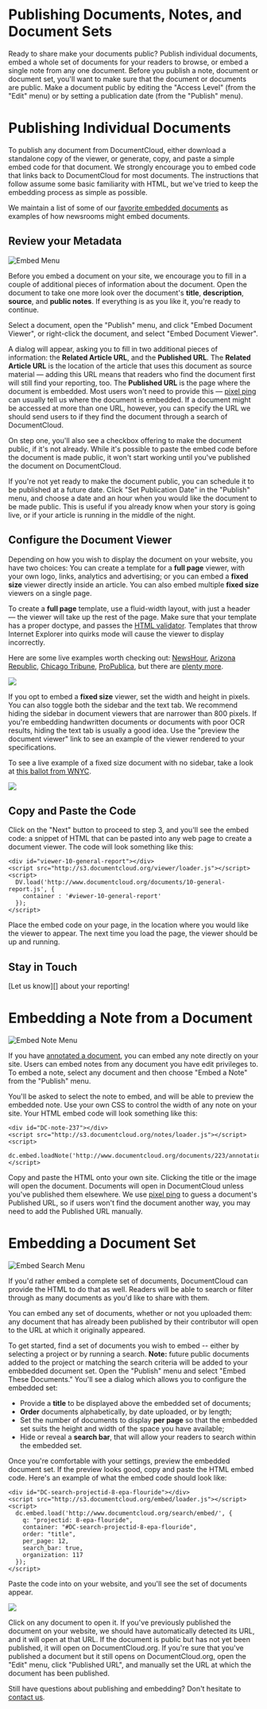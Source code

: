 # Publishing Documents, Notes, and Document Sets

Ready to share make your documents public? Publish individual documents, embed a whole set of documents for your readers to browse, or embed a single note from any one document. Before you publish a note, document or document set, you'll want to make sure that the document or documents are public. Make a document public by editing the "Access Level" (from the "Edit" menu) or by setting a publication date (from the "Publish" menu).

# Publishing Individual Documents

To publish any document from DocumentCloud, either download a standalone copy of the viewer, or generate, copy, and paste a simple embed code for that document. We strongly encourage you to embed code that links back to DocumentCloud for most documents. The instructions that follow assume some basic familiarity with HTML, but we've tried to keep the embedding process as simple as possible.

We maintain a list of some of our [favorite embedded documents][] as examples of how newsrooms might embed documents. 

## <span id="choose_size">Review your Metadata</span>

![Embed Menu][]

Before you embed a document on your site, we encourage you to fill in a couple of additional pieces of information about the document. Open the document to take one more look over the document's **title**, **description**, **source**, and **public notes**. If everything is as you like it, you're ready to continue.

Select a document, open the "Publish" menu, and click "Embed Document Viewer", or right-click the document, and select "Embed Document Viewer".

A dialog will appear, asking you to fill in two additional pieces of information: the **Related Article URL**, and the **Published URL**. The **Related Article URL** is the location of the article that uses this document as source material &mdash; adding this URL means that readers who find the document first will still find your reporting, too. The **Published URL** is the page where the document is embedded. Most users won't need to provide this &mdash; <a href="http://www.propublica.org/nerds/item/pixel-ping-a-nodejs-stats-tracker">pixel ping</a> can usually tell us where the document is embedded. If a document might be accessed at more than one URL, however, you can specify the URL we should send users to if they find the document through a search of DocumentCloud. 

On step one, you'll also see a checkbox offering to make the document public, if it's not already. While it's possible to paste the embed code before the document is made public, it won't start working until you've published the document on DocumentCloud.

If you're not yet ready to make the document public, you can schedule it to be published at a future date. Click "Set Publication Date" in the "Publish" menu, and choose a date and an hour when you would like the document to be made public. This is useful if you already know when your story is going live, or if your article is running in the middle of the night.

## <span id="template">Configure the Document Viewer</span>

Depending on how you wish to display the document on your website, you have two choices: You can create a template for a **full page** viewer, with your own logo, links, analytics and advertising; or you can embed a **fixed size** viewer directly inside an article. You can also embed multiple **fixed size** viewers on a single page.

To create a **full page** template, use a fluid-width layout, with just a header &mdash; the viewer will take up the rest of the page. Make sure that your template has a proper doctype, and passes the [HTML validator][]. Templates that throw Internet Explorer into quirks mode will cause the viewer to display incorrectly.

Here are some live examples worth checking out: [NewsHour][], [Arizona Republic][], [Chicago Tribune][], [ProPublica][], but there are [plenty more][].

<img src="/images/help/newshour.jpg" class="full_line" />

If you opt to embed a **fixed size** viewer, set the width and height in pixels. You can also toggle both the sidebar and the text tab. We recommend hiding the sidebar in document viewers that are narrower than 800 pixels. If you're embedding handwritten documents or documents with poor OCR results, hiding the text tab is usually a good idea. Use the "preview the document viewer" link to see an example of the viewer rendered to your specifications. 

To see a live example of a fixed size document with no sidebar, take a look at [this ballot from WNYC][].

<img src="/images/help/wnyc.jpg" class="full_line" />

## <span id="embed">Copy and Paste the Code</span>

Click on the "Next" button to proceed to step 3, and you'll see the embed code: a snippet of HTML that can be pasted into any web page to create a document viewer. The code will look something like this:

    <div id="viewer-10-general-report"></div>
    <script src="http://s3.documentcloud.org/viewer/loader.js"></script>
    <script>
      DV.load('http://www.documentcloud.org/documents/10-general-report.js', {
        container : '#viewer-10-general-report'
      });
    </script>

Place the embed code on your page, in the location where you would like the viewer to appear. The next time you load the page, the viewer should be up and running. 
 
## <span id="intouch">Stay in Touch</span>

[Let us know][] about your reporting!

# <span id="note_embed">Embedding a Note from a Document</span>

![Embed Note Menu][]

If you have <a href="/help/notes">annotated a document</a>, you can embed any note directly on your site. Users can embed notes from any document you have edit privileges to. To embed a note, select any document and then choose "Embed a Note" from the "Publish" menu. 

You'll be asked to select the note to embed, and will be able to preview the embedded note. Use your own CSS to control the width of any note on your site. Your HTML embed code will look something like this:

    <div id="DC-note-237"></div>
    <script src="http://s3.documentcloud.org/notes/loader.js"></script>
    <script>
      dc.embed.loadNote('http://www.documentcloud.org/documents/223/annotations/237.js');
    </script>
    
Copy and paste the HTML onto your own site. Clicking the title or the image will open the document. Documents will open in DocumentCloud unless you've published them elsewhere. We use <a href="http://www.propublica.org/nerds/item/pixel-ping-a-nodejs-stats-tracker">pixel ping</a> to guess a document's Published URL, so if users won't find the document another way, you may need to add the Published URL manually. 

# <span id="docset">Embedding a Document Set</span>

![Embed Search Menu][]

If you'd rather embed a complete set of documents, DocumentCloud can provide the HTML to do that as well. Readers will be able to search or filter through as many documents as you'd like to share with them. 

You can embed any set of documents, whether or not you uploaded them: any document that has already been published by their contributor will open to the URL at which it originally appeared.

To get started, find a set of documents you wish to embed -- either by selecting a project or by running a search. **Note:** future public documents added to the project or matching the search criteria will be added to your embbedded document set. Open the "Publish" menu and select "Embed These Documents." You'll see a dialog which allows you to configure the embedded set:

 * Provide a **title** to be displayed above the embedded set of documents;
 * **Order** documents alphabetically, by date uploaded, or by length;
 * Set the number of documents to display **per page** so that the embedded set suits the height and width of the space you have available; 
 * Hide or reveal a **search bar**, that will allow your readers to search within the embedded set.
 
Once you're comfortable with your settings, preview the embedded document set. If the preview looks good, copy and paste the HTML embed code. Here's an example of what the embed code should look like:

    <div id="DC-search-projectid-8-epa-flouride"></div>
    <script src="http://s3.documentcloud.org/embed/loader.js"></script>
    <script>
      dc.embed.load('http://www.documentcloud.org/search/embed/', {
        q: "projectid: 8-epa-flouride",
        container: "#DC-search-projectid-8-epa-flouride",
        order: "title",
        per_page: 12,
        search_bar: true,
        organization: 117
      });
    </script>
    
Paste the code into on your website, and you'll see the set of documents appear.

<img src="/images/help/search_embed.png" class="full_line" />

Click on any document to open it. If you've previously published the document on your website, we should have automatically detected its URL, and it will open at that URL. If the document is public but has not yet been published, it will open on DocumentCloud.org. If you're sure that you've published a document but it still opens on DocumentCloud.org, open the "Edit" menu, click "Published URL", and manually set the URL at which the document has been published.

Still have questions about publishing and embedding? Don't hesitate to [contact us][].

[Embed Menu]: /images/help/embed_menu.png
[Embed Note Menu]: /images/help/embed_note_menu.png
[Embed Search Menu]: /images/help/embed_search_menu.png
[favorite embedded documents]: /featured
[terms and conditions]: /terms
[plenty more]: /featured
[HTML validator]: http://validator.w3.org/
[NewsHour]: http://www.pbs.org/newshour/rundown/stevens-testimony.html
[Arizona Republic]: http://www.azdatapages.com/sb1070.html
[Chicago Tribune]: http://media.apps.chicagotribune.com/docs/obama-subpoena.html
[ProPublica]: http://www.propublica.org/documents/item/magnetars-responses-to-our-questions
[this document from the Commercial Appeal]: http://www.commercialappeal.com/data/documents/bass-pro-lease/
[this ballot from WNYC]: http://beta.wnyc.org/articles/its-free-country/2010/sep/07/new-nyc-ballot-could-cause-confusion/
[contact us]: javascript:dc.ui.Dialog.contact()
